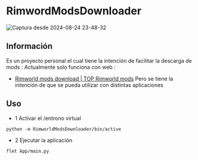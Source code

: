 # RimwordModsDownloader
![Captura desde 2024-08-24 23-48-32](https://github.com/user-attachments/assets/5292161d-a66a-4221-89fe-a3daf86c5661)
## Información
Es un proyecto personal el cual tiene la intención de facilitar la descarga de mods : 
Actualmente  solo funciona con web : 
- [Rimworld mods download | TOP Rimworld mods](https://top-mods.com/mods/rimworld)
Pero se tiene la intención de que se pueda utilizar con distintas aplicaciones 
## Uso 
- 1 Activar el /entrono virtual 
~~~shell
python -m RimworldModsDownloader/bin/active 
~~~
- 2 Ejecutar la aplicación 
~~~Shell
flet App/main.py 
~~~
